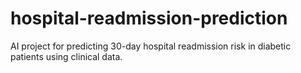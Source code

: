 # hospital-readmission-prediction
AI project for predicting 30-day hospital readmission risk in diabetic patients using clinical data.
